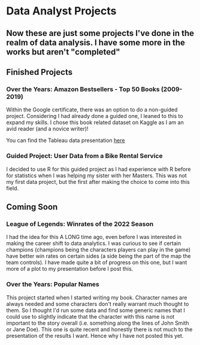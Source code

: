 # Data Analyst Projects

## Now these are just some projects I've done in the realm of data analysis. I have some more in the works but aren't "completed"

## Finished Projects
### Over the Years: Amazon Bestsellers - Top 50 Books (2009-2019)
Within the Google certificate, there was an option to do a non-guided project. Considering I had already done a guided one, I leaned to this to expand my skills. I chose this book related dataset on Kaggle as I am an avid reader (and a novice writer)!

You can find the Tableau data presentation [here](https://public.tableau.com/views/BestSellersFromAmazon2009-2019/Dashboard1?:language=en-US&:display_count=n&:origin=viz_share_link)

### Guided Project: User Data from a Bike Rental Service
I decided to use R for this guided project as I had experience with R before for statistics when I was helping my sister with her Masters. This was not my first data project, but the first after making the choice to come into this field.

## Coming Soon
### League of Legends: Winrates of the 2022 Season
I had the idea for this A LONG time ago, even before I was interested in making the career shift to data analytics. I was curious to see if certain champions (champions being the characters players can play in the game) have better win rates on certain sides (a side being the part of the map the team controls). I have made quite a bit of progress on this one, but I want more of a plot to my presentation before I post this.

### Over the Years: Popular Names
This project started when I started writing my book. Character names are always needed and some characters don't really warrant much thought to them. So I thought I'd run some data and find some generic names that I could use to slightly indicate that the character with this name is not important to the story overall (i.e. something along the lines of John Smith or Jane Doe). This one is quite recent and honestly there is not much to the presentation of the results I want. Hence why I have not posted this yet.
